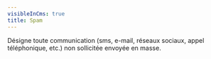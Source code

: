 ```yaml
---
visibleInCms: true
title: Spam
---
```

<!--StartFragment-->

Désigne toute communication (sms, e-mail, réseaux sociaux, appel téléphonique, etc.) non sollicitée envoyée en masse.

<!--EndFragment-->